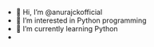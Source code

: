 - 👋 Hi, I’m @anurajckofficial
- 👀 I’m interested in Python programming
- 🌱 I’m currently learning Python
- 

<!---
anurajckofficial/anurajckofficial is a ✨ special ✨ repository because its `README.md` (this file) appears on your GitHub profile.
You can click the Preview link to take a look at your changes.
--->
